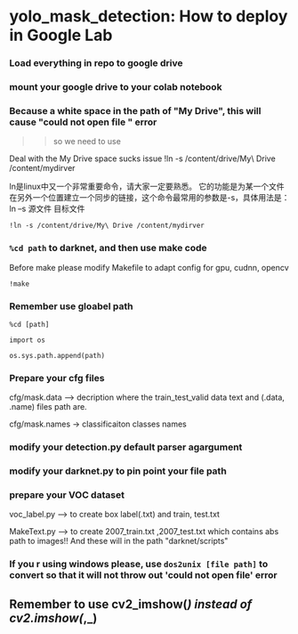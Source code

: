 # yolo_mask_detection: How to deploy in Google Lab


### Load everything in repo to google drive

### mount your google drive to your colab notebook

### Because a white space in the path of "My Drive", this will cause "could not open file " error
>>so we need to use 

Deal with the My Drive space sucks issue
!ln -s /content/drive/My\ Drive /content/mydirver 

ln是linux中又一个非常重要命令，请大家一定要熟悉。 它的功能是为某一个文件在另外一个位置建立一个同步的链接，这个命令最常用的参数是-s，具体用法是：ln –s 源文件 目标文件

``!ln -s /content/drive/My\ Drive /content/mydirver ``

### ``%cd path`` to darknet, and then use make code

Before make please modify Makefile to adapt config for gpu, cudnn, opencv

``!make``

### Remember use gloabel path
``%cd [path]``

``import os ``

``os.sys.path.append(path)``

### Prepare your cfg files

cfg/mask.data       --> decription where the train_test_valid data text and (.data, .name) files path  are.

cfg/mask.names      -> classificaiton classes names



### modify your detection.py default parser agargument


### modify your darknet.py to pin point your file path



### prepare your VOC dataset
voc_label.py    --> to create box label(.txt) and train, test.txt

MakeText.py      --> to create 2007_train.txt ,2007_test.txt which contains abs path to images!!  And these will in the path "darknet/scripts"


### If you r using windows please, use ``dos2unix [file path]`` to convert so that it will not throw out 'could not open file' error

## Remember to use cv2_imshow(_) instead of cv2.imshow(_,_)



